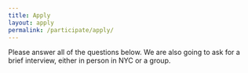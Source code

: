 ```yaml
---
title: Apply
layout: apply
permalink: /participate/apply/
---
```

Please answer all of the questions below. We are also going to ask for a brief interview, either in person in NYC or a group.